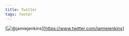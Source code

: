 ```yaml
---
title: Twitter
tags: footer
---
```

[![@jamiejenkins](/images/twitter.svg)][https://www.twitter.com/jamiejenkins]
